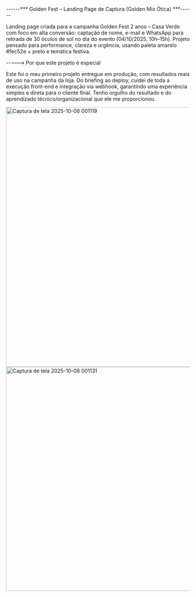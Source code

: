 ------*** Golden Fest – Landing Page de Captura (Golden Mix Ótica) ***------

Landing page criada para a campanha Golden Fest 2 anos – Casa Verde com foco em alta conversão: captação de nome, e-mail e WhatsApp para retirada de 30 óculos de sol no dia do evento (04/10/2025, 10h–15h). Projeto pensado para performance, clareza e urgência, usando paleta amarelo #fec52e + preto e temática festiva.

-----> Por que este projeto é especial

Este foi o meu primeiro projeto entregue em produção, com resultados reais de uso na campanha da loja. Do briefing ao deploy, cuidei de toda a execução front-end e integração via webhook, garantindo uma experiência simples e direta para o cliente final. Tenho orgulho do resultado e do aprendizado técnico/organizacional que ele me proporcionou.

<img width="1208" height="711" alt="Captura de tela 2025-10-08 001119" src="https://github.com/user-attachments/assets/be946b75-54c5-4b05-8653-20502c8099a9" />

<img width="1206" height="613" alt="Captura de tela 2025-10-08 001131" src="https://github.com/user-attachments/assets/2535454b-ba86-46c5-a432-dd139b99b334" />
